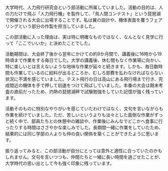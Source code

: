大学時代、人力飛行研究会という部活動に所属していました。活動の目的は、人の力だけで飛ぶ「人力飛行機」を製作して、「鳥人間コンテスト」という琵琶湖で開催される大会に出場することです。私は翼の設計や、機体表面を覆うフェアリングという部分の作製を担当していました。

この部活動に入った理由は、実は特に明確なものではなく、なんとなく見学に行って「ここでいいか」と決めたことでした。

活動期間は、大会終了後から翌年にかけての約9か月間で、講義後に16時から19時頃まで作業をする毎日でした。大学の講義後、休む間もなく作業場に向かい、特に楽しいとは言えないような地味な作業が延々と続きます。しかも、毎日数時間も作業しているのに給料が出るどころか、むしろ部費を払わなければならない状況に不満を感じていました。テスト飛行の日は高山にある飛行場まで行き、完成間近の機体を手で押して初速をつけて飛ばしていました。本番の大会は期末考査の直前だったため、灼熱の琵琶湖畔で試験勉強をしていた記憶が強く残っています。

活動そのものに特別なやりがいを感じていたわけではなく、文句を言いながらも作業を続けていました。ただ、苦しいというよりも淡々とした面倒な作業がずっと続く中で、部員たちとの休憩中の雑談や、作業後にみんなでどこかへ食事に行ったりする時間はささやかな楽しみでした。長期間一緒に作業をしていたため、結果的には同じ学部の人よりも仲の良い関係を築くことができたように思います。

振り返ってみると、この部活動が自分にとっては意外と適性に合っていたのかもしれません。文句を言いつつも、仲間たちと一緒に長い時間を過ごせたことが、大学時代の思い出として今も強く印象に残っています。